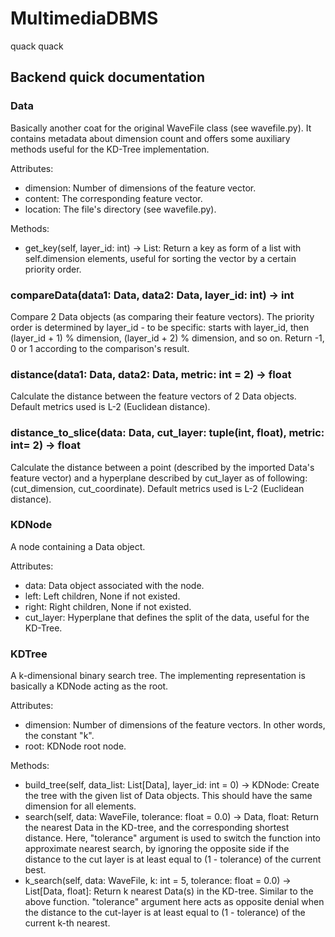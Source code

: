 # MultimediaDBMS

quack quack

## Backend quick documentation

### Data

Basically another coat for the original WaveFile class (see wavefile.py).
It contains metadata about dimension count and offers some auxiliary methods useful for the KD-Tree implementation.

Attributes:

- dimension: Number of dimensions of the feature vector.
- content: The corresponding feature vector.
- location: The file's directory (see wavefile.py).
  
Methods:

- get_key(self, layer_id: int) -> List: Return a key as form of a list with self.dimension elements, useful for sorting the vector by a certain priority order.

### compareData(data1: Data, data2: Data, layer_id: int) -> int

Compare 2 Data objects (as comparing their feature vectors).
The priority order is determined by layer_id - to be specific: starts with layer_id, then (layer_id + 1) % dimension, (layer_id + 2) % dimension, and so on.
Return -1, 0 or 1 according to the comparison's result.

### distance(data1: Data, data2: Data, metric: int = 2) -> float

Calculate the distance between the feature vectors of 2 Data objects.
Default metrics used is L-2 (Euclidean distance).

### distance_to_slice(data: Data, cut_layer: tuple(int, float), metric: int= 2) -> float

Calculate the distance between a point (described by the imported Data's feature vector) and a hyperplane described by cut_layer as of following: (cut_dimension, cut_coordinate).
Default metrics used is L-2 (Euclidean distance).

### KDNode

A node containing a Data object.

Attributes:

- data: Data object associated with the node.
- left: Left children, None if not existed.
- right: Right children, None if not existed.
- cut_layer: Hyperplane that defines the split of the data, useful for the KD-Tree.

### KDTree

A k-dimensional binary search tree. The implementing representation is basically a KDNode acting as the root.

Attributes:

- dimension: Number of dimensions of the feature vectors. In other words, the constant "k".
- root: KDNode root node.

Methods:

- build_tree(self, data_list: List[Data], layer_id: int = 0) -> KDNode: Create the tree with the given list of Data objects. This should have the same dimension for all elements.
- search(self, data: WaveFile, tolerance: float = 0.0) -> Data, float: Return the nearest Data in the KD-tree, and the corresponding shortest distance. Here, "tolerance" argument is used to switch the function into approximate nearest search, by ignoring the opposite side if the distance to the cut layer is at least equal to (1 - tolerance) of the current best.
- k_search(self, data: WaveFile, k: int = 5, tolerance: float = 0.0) -> List[Data, float]: Return k nearest Data(s) in the KD-tree. Similar to the above function. "tolerance" argument here acts as opposite denial when the distance to the cut-layer is at least equal to (1 - tolerance) of the current k-th nearest.